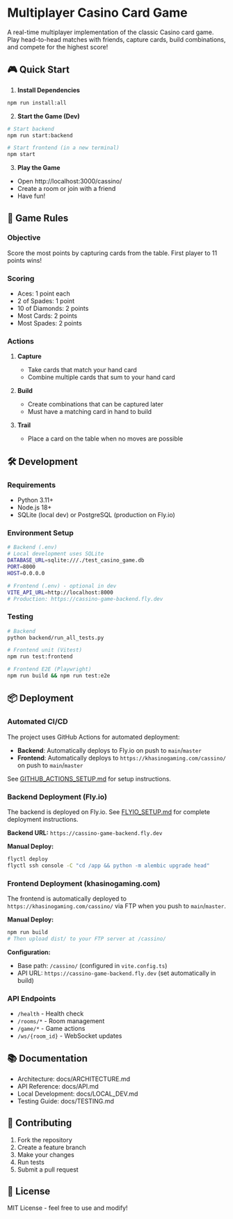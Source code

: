 # Multiplayer Casino Card Game

A real-time multiplayer implementation of the classic Casino card game. Play head-to-head matches with friends, capture cards, build combinations, and compete for the highest score!

## 🎮 Quick Start

1. **Install Dependencies**
```bash
npm run install:all
```

2. **Start the Game (Dev)**
```bash
# Start backend
npm run start:backend

# Start frontend (in a new terminal)
npm start
```

3. **Play the Game**
- Open http://localhost:3000/cassino/
- Create a room or join with a friend
- Have fun!

## 🎯 Game Rules

### Objective
Score the most points by capturing cards from the table. First player to 11 points wins!

### Scoring
- Aces: 1 point each
- 2 of Spades: 1 point
- 10 of Diamonds: 2 points
- Most Cards: 2 points
- Most Spades: 2 points

### Actions
1. **Capture**
   - Take cards that match your hand card
   - Combine multiple cards that sum to your hand card

2. **Build**
   - Create combinations that can be captured later
   - Must have a matching card in hand to build

3. **Trail**
   - Place a card on the table when no moves are possible

## 🛠️ Development

### Requirements
- Python 3.11+
- Node.js 18+
- SQLite (local dev) or PostgreSQL (production on Fly.io)

### Environment Setup
```bash
# Backend (.env)
# Local development uses SQLite
DATABASE_URL=sqlite:///./test_casino_game.db
PORT=8000
HOST=0.0.0.0

# Frontend (.env) - optional in dev
VITE_API_URL=http://localhost:8000
# Production: https://cassino-game-backend.fly.dev
```

### Testing
```bash
# Backend
python backend/run_all_tests.py

# Frontend unit (Vitest)
npm run test:frontend

# Frontend E2E (Playwright)
npm run build && npm run test:e2e
```

## 📦 Deployment

### Automated CI/CD

The project uses GitHub Actions for automated deployment:

- **Backend**: Automatically deploys to Fly.io on push to `main`/`master`
- **Frontend**: Automatically deploys to `https://khasinogaming.com/cassino/` on push to `main`/`master`

See [GITHUB_ACTIONS_SETUP.md](GITHUB_ACTIONS_SETUP.md) for setup instructions.

### Backend Deployment (Fly.io)

The backend is deployed on Fly.io. See [FLYIO_SETUP.md](FLYIO_SETUP.md) for complete deployment instructions.

**Backend URL:** `https://cassino-game-backend.fly.dev`

**Manual Deploy:**
```bash
flyctl deploy
flyctl ssh console -C "cd /app && python -m alembic upgrade head"
```

### Frontend Deployment (khasinogaming.com)

The frontend is automatically deployed to `https://khasinogaming.com/cassino/` via FTP when you push to `main`/`master`.

**Manual Deploy:**
```bash
npm run build
# Then upload dist/ to your FTP server at /cassino/
```

**Configuration:**
- Base path: `/cassino/` (configured in `vite.config.ts`)
- API URL: `https://cassino-game-backend.fly.dev` (set automatically in build)

### API Endpoints
- `/health` - Health check
- `/rooms/*` - Room management
- `/game/*` - Game actions
- `/ws/{room_id}` - WebSocket updates

## 📚 Documentation
- Architecture: docs/ARCHITECTURE.md
- API Reference: docs/API.md
- Local Development: docs/LOCAL_DEV.md
- Testing Guide: docs/TESTING.md

## 🤝 Contributing

1. Fork the repository
2. Create a feature branch
3. Make your changes
4. Run tests
5. Submit a pull request

## 📝 License

MIT License - feel free to use and modify!
